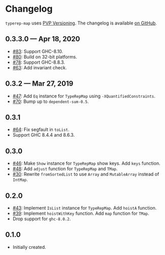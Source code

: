 # Changelog

`typerep-map` uses [PVP Versioning][1].
The changelog is available [on GitHub][2].

## 0.3.3.0 — Apr 18, 2020

* [#83](https://github.com/kowainik/typerep-map/issues/83):
  Support GHC-8.10.
* [#80](https://github.com/kowainik/typerep-map/issues/80):
  Build on 32-bit platforms.
* [#78](https://github.com/kowainik/typerep-map/issues/78):
  Support GHC-8.8.3.
* [#63](https://github.com/kowainik/typerep-map/pull/63):
  Add invariant check.

## 0.3.2 — Mar 27, 2019

* [#47](https://github.com/kowainik/typerep-map/issues/47):
  Add `Eq` instance for `TypeRepMap` using `-XQuantifiedConstraints`.
* [#70](https://github.com/kowainik/typerep-map/issues/70):
  Bump up to `dependent-sum-0.5`.

## 0.3.1

* [#64](https://github.com/kowainik/typerep-map/issues/64):
  Fix segfault in `toList`.
* Support GHC 8.4.4 and 8.6.3.

## 0.3.0

* [#46](https://github.com/kowainik/typerep-map/issues/46):
  Make `Show` instance for `TypeRepMap` show keys.
  Add `keys` function.
* [#48](https://github.com/kowainik/typerep-map/issues/48):
  Add `adjust` function for `TypeRepMap` and  `TMap`.
* [#30](https://github.com/kowainik/typerep-map/issues/30):
  Rewrite `fromSortedList` to use `Array` and `MutableArray`
  instead of `IntMap`.

## 0.2.0

* [#43](https://github.com/kowainik/typerep-map/issues/43):
  Implement `IsList` instance for `TypeRepMap`.
  Add `hoistA` function.
* [#39](https://github.com/kowainik/typerep-map/issues/39):
  Implement `hoistWithKey` function.
  Add `map` function for `TMap`.
* Drop support for `ghc-8.0.2`.

## 0.1.0

* Initially created.

[1]: https://pvp.haskell.org
[2]: https://github.com/kowainik/typerep-map/blob/master/CHANGELOG.md
